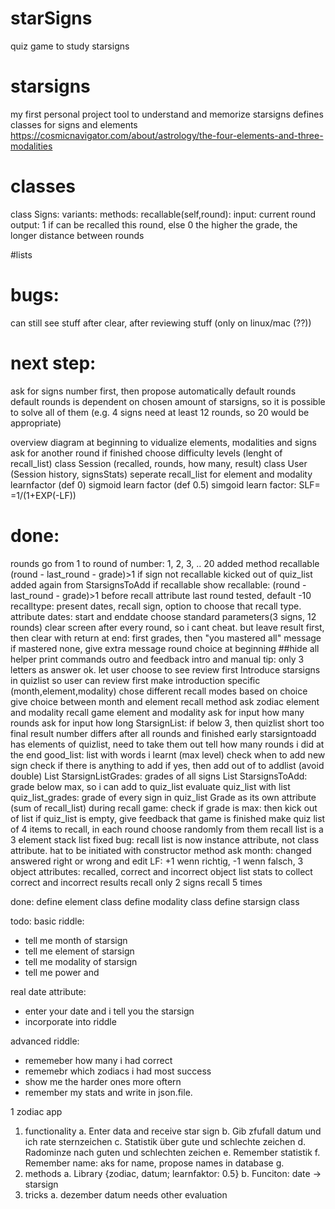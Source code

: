 # starSigns
quiz game to study starsigns

# starsigns

my first personal project
tool to understand and memorize starsigns
defines classes for signs and elements
https://cosmicnavigator.com/about/astrology/the-four-elements-and-three-modalities

# classes
class Signs:
variants:
methods:
recallable(self,round): 
input: current round
output: 1 if can be recalled this round, else 0
the higher the grade, the longer distance between rounds

#lists


# bugs:


can still see stuff after clear, after reviewing stuff (only on linux/mac (??))

# next step:
ask for signs number first, then propose automatically default rounds
default rounds is dependent on chosen amount of starsigns, so it is possible to solve all of them (e.g. 4 signs need at least 12 rounds, so 20 would be appropriate)

overview diagram at beginning to vidualize elements, modalities and signs
ask for another round if finished
choose difficulty levels (lenght of recall_list)
class Session (recalled, rounds, how many, result)
class User (Session history, signsStats)
seperate recall_list for element and modality
learnfactor (def 0) sigmoid learn factor (def 0.5)
simgoid learn factor: SLF= =1/(1+EXP(-LF))

# done:
rounds go from 1 to round of number: 1, 2, 3, .. 20
added method recallable (round - last_round - grade)>1
if sign not recallable kicked out of quiz_list
added again from StarsignsToAdd if recallable
show recallable: (round - last_round - grade)>1 before recall
attribute last round tested, default -10 
recalltype: present dates, recall sign, option to choose that recall type.
attribute dates: start and enddate
choose standard parameters(3 signs, 12 rounds)
clear screen after every round, so i cant cheat. but leave result first, then clear with return
at end: first grades, then "you mastered all" message
if mastered none, give extra message
round choice at beginning
##hide all helper print commands
outro and feedback
intro and manual
tip: only 3 letters as answer ok.
let user choose to see review first
Introduce starsigns in quizlist so user can review first
make introduction specific (month,element,modality)
chose different recall modes based on choice
give choice between month and element recall
method ask zodiac element and modality
recall game element and modality
ask for input how many rounds
ask for input how long StarsignList: if below 3, then quizlist short too
final result number differs after all rounds and finished early
starsigntoadd has elements of quizlist, need to take them out
tell how many rounds i did at the end
good_list: list with words i learnt (max level)
check when to add new sign
check if there is anything to add
if yes, then add out of to addlist (avoid double)
List StarsignListGrades: grades of all signs
List StarsignsToAdd: grade below max, so i can add to quiz_list
evaluate quiz_list with list quiz_list_grades: grade of every sign in quiz_list
Grade as its own attribute (sum of recall_list)
during recall game: check if grade is max: then kick out of list
if quiz_list is empty, give feedback that game is finished
make quiz list of 4 items to recall, in each round choose randomly from them
recall list is a 3 element stack list
fixed bug: recall list is now instance attribute, not class attribute. hat to be initiated with constructor
method ask month: changed answered right or wrong and edit LF: +1 wenn richtig, -1 wenn falsch, 
3 object attributes: recalled, correct and incorrect 
object list stats to collect correct and incorrect results
recall only 2 signs
recall 5 times
































done:
define element class
define modality class
define starsign class

todo:
basic riddle: 
- tell me month of starsign
- tell me element of starsign
- tell me modality of starsign
- tell me power and 

real date attribute:
- enter your date and i tell you the starsign
- incorporate into riddle

advanced riddle:
- rememeber how many i had correct
- rememebr which zodiacs i had most success
- show me the harder ones more oftern
- remember my stats and write in json.file.

1	zodiac app
1.	functionality
a.	Enter data and receive star sign
b.	Gib zfufall datum und ich rate sternzeichen
c.	Statistik über gute und schlechte zeichen
d.	Radominze nach guten und schlechten zeichen
e.	Remember statistik
f.	Remember name: aks for name, propose names in database
g.	
2.	methods
a.	Library {zodiac, datum; learnfaktor: 0.5}
b.	Funciton: date -> starsign
3.	tricks
a.	dezember datum needs other evaluation